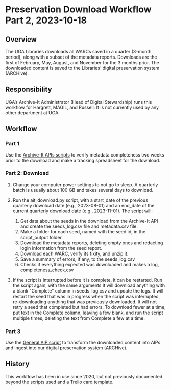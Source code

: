 # Preservation Download Workflow Part 2, 2023-10-18

## Overview

The UGA Libraries downloads all WARCs saved in a quarter (3-month period), along with a subset of the metadata reports.
Downloads are the first of February, May, August, and November for the 3 months prior.
The downloaded content is saved to the Libraries’ digital preservation system (ARCHive).

## Responsibility

UGA’s Archive-It Administrator (Head of Digital Stewardship) runs this workflow for Hargrett, MAGIL, and Russell.
It is not currently used by any other department at UGA.

## Workflow

### Part 1

Use the [Archive-It APIs scripts](https://github.com/uga-libraries/web-archive-it-api) 
to verify metadata completeness two weeks prior to the download and make a tracking spreadsheet for the download.

### Part 2: Download

1. Change your computer power settings to not go to sleep. A quarterly batch is usually about 100 GB and takes several days to download.


2. Run the ait_download.py script, with a start_date of the previous quarterly download date (e.g., 2023-08-01) and an end_date of the current quarterly download date (e.g., 2023-11-01). The script will:
   1. Get data about the seeds in the download from the Archive-It API and create the seeds_log.csv file and metadata.csv file.
   2. Make a folder for each seed, named with the seed id, in the script_output folder.
   3. Download the metadata reports, deleting empty ones and redacting login information from the seed report.
   4. Download each WARC, verify its fixity, and unzip it.
   5. Save a summary of errors, if any, to the seeds_log.csv
   6. Checks if everything expected was downloaded and makes a log, completeness_check.csv
   

3. If the script is interrupted before it is complete, it can be restarted. 
   Run the script again, with the same arguments
   It will download anything with a blank "Complete" column in seeds_log.csv and update the logs. 
   It will restart the seed that was in progress when the script was interrupted, re-downloading anything that was previously downloaded.
   It will not retry a seed that completed but had errors.
   To download fewer at a time, put text in the Complete column, leaving a few blank, and run the script multiple times, deleting the text from Complete a few at a time.

### Part 3

Use the [General AIP script](https://github.com/uga-libraries/general-aip) 
to transform the downloaded content into AIPs and ingest into our digital preservation system (ARCHive). 

   
## History

This workflow has been in use since 2020, but not previously documented beyond the scripts used and a Trello card template.